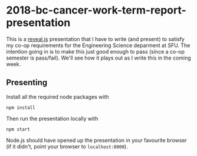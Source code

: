 # 2018-bc-cancer-work-term-report-presentation

This is a [reveal.js](https://revealjs.com/#/) presentation that I have
to write (and present) to satisfy my co-op requirements for the
Engineering Science deparment at SFU. The intention going in is to make
this just good enough to pass (since a co-op semester is pass/fail).
We'll see how it plays out as I write this in the coming week.

## Presenting

Install all the required node packages with

```
npm install
```

Then run the presentation locally with

```
npm start
```

Node.js should have opened up the presentation in your favourite browser
(if it didn't, point your browser to `localhost:8000`).
